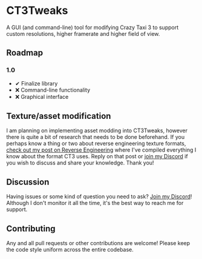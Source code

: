 ﻿# CT3Tweaks
A GUI (and command-line) tool for modifying Crazy Taxi 3 to support
custom resolutions, higher framerate and higher field of view.

## Roadmap
### 1.0
* ✔ Finalize library
* ❌ Command-line functionality
* ❌ Graphical interface

## Texture/asset modification
I am planning on implementing asset modding into CT3Tweaks, however
there is quite a bit of research that needs to be done beforehand.
If you perhaps know a thing or two about reverse engineering texture
formats, [check out my post on Reverse Engineering][1] where I've
compiled everything I know about the format CT3 uses. Reply on that
post or [join my Discord][Discord] if you wish to discuss and share
your knowledge. Thank you!

## Discussion
Having issues or some kind of question you need to ask?
[Join my Discord][Discord]! Although I don't monitor it all the time,
it's the best way to reach me for support.

## Contributing
Any and all pull requests or other contributions are welcome! Please
keep the code style uniform across the entire codebase.

[1]: https://reverseengineering.stackexchange.com/questions/22838/understanding-proprietary-game-texture-image-format-art
[Discord]: https://discord.gg/CyhxrfK